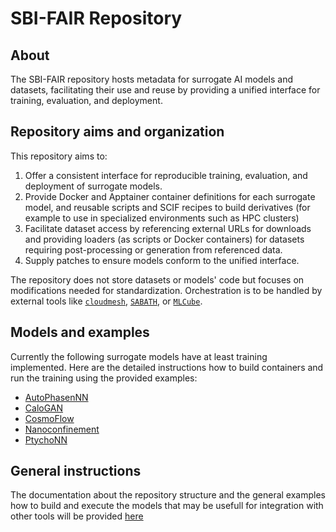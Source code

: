 # SBI-FAIR Repository

## About

The SBI-FAIR repository hosts metadata for surrogate AI models and datasets,
facilitating their use and reuse by providing a unified interface for training,
evaluation, and deployment.

## Repository aims and organization 

This repository aims to:

1. Offer a consistent interface for reproducible training, evaluation, 
    and deployment of surrogate models.
2. Provide Docker and Apptainer container definitions for each surrogate model, 
    and reusable scripts and SCIF recipes to build derivatives (for example to use in specialized environments such as HPC clusters)
3. Facilitate dataset access by referencing external URLs for downloads and providing 
    loaders (as scripts or Docker containers) for datasets requiring post-processing or generation 
    from referenced data.
4. Supply patches to ensure models conform to the unified interface.


The repository does not store datasets or models' code but focuses on modifications 
needed for standardization. Orchestration is to be handled by external tools like [`cloudmesh`](https://cloudmesh.github.io/cloudmesh-manual/), [`SABATH`](https://github.com/icl-utk-edu/sabath/), or [`MLCube`](https://mlcommons.org/en/mlcube/).

## Models and examples
Currently the following surrogate models have at least training implemented. Here are the detailed instructions how
to build containers and run the training using the provided examples:
- [AutoPhasenNN](models/autophasenn/README.md)
- [CaloGAN](models/calogan/README.md)
- [CosmoFlow](models/cosmoflow/README.md)
- [Nanoconfinement](models/nanoconfinement/README.md)
- [PtychoNN](models/ptychonn/README.md)

## General instructions
The documentation about the repository structure and the general examples
how to build and execute the models that may be usefull for integration with
other tools will be provided [here](docs/README.md)